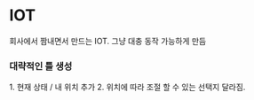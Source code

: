 # IOT
회사에서 짬내면서 만드는 IOT. 그냥 대충 동작 가능하게 만듬

<h3> 대략적인 틀 생성 </h3>
1. 현재 상태 / 내 위치 추가
2. 위치에 따라 조절 할 수 있는 선택지 달라짐.
